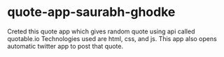 # quote-app-saurabh-ghodke
Creted this quote app which gives random quote using api called quotable.io 
Technologies used are html, css, and js.
This app also opens automatic twitter app to post that quote.
